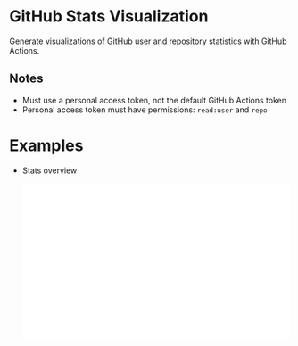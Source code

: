 # GitHub Stats Visualization

Generate visualizations of GitHub user and repository statistics with GitHub
Actions.

## Notes

- Must use a personal access token, not the default GitHub Actions token
- Personal access token must have permissions: `read:user` and `repo`

# Examples

- Stats overview

  ![](https://github.com/jstrieb/github-stats/blob/master/generated/overview.svg)
